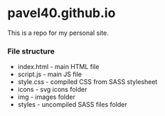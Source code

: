 # pavel40.github.io

This is a repo for my personal site.

### File structure
+ index.html - main HTML file
+ script.js - main JS file
+ style.css - compiled CSS from SASS stylesheet
+ icons - svg icons folder
+ img - images folder
+ styles - uncompiled SASS files folder
